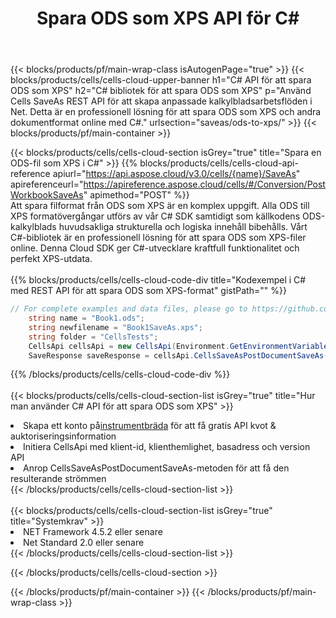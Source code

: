 ﻿---
title:  Spara ODS som XPS API för C#
description:  Använder Aspose.Cells Cloud SDK för C# för att spara ODS-formatfil som XPS-fil.
url: /sv/net/saveas/ods-to-xps/
---
{{< blocks/products/pf/main-wrap-class isAutogenPage="true" >}}
{{< blocks/products/cells/cells-cloud-upper-banner h1="C# API för att spara ODS som XPS" h2="C# bibliotek för att spara ODS som XPS" p="Använd Cells SaveAs REST API för att skapa anpassade kalkylbladsarbetsflöden i Net. Detta är en professionell lösning för att spara ODS som XPS och andra dokumentformat online med C#." urlsection="saveas/ods-to-xps/" >}}
{{< blocks/products/pf/main-container >}}

{{< blocks/products/cells/cells-cloud-section isGrey="true" title="Spara en ODS-fil som XPS i C#" >}}
{{% blocks/products/cells/cells-cloud-api-reference apiurl="https://api.aspose.cloud/v3.0/cells/{name}/SaveAs" apireferenceurl="https://apireference.aspose.cloud/cells/#/Conversion/PostWorkbookSaveAs" apimethod="POST" %}}
<br/>
Att spara filformat från ODS som XPS är en komplex uppgift. Alla ODS till XPS formatövergångar utförs av vår C# SDK samtidigt som källkodens ODS-kalkylblads huvudsakliga strukturella och logiska innehåll bibehålls. Vårt C#-bibliotek är en professionell lösning för att spara ODS som XPS-filer online. Denna Cloud SDK ger C#-utvecklare kraftfull funktionalitet och perfekt XPS-utdata.
<br/>
<br/>
{{% blocks/products/cells/cells-cloud-code-div title="Kodexempel i C# med REST API för att spara ODS som XPS-format" gistPath="" %}}
  
```cs
// For complete examples and data files, please go to https://github.com/aspose-cells-cloud/aspose-cells-cloud-dotnet/
    string name = "Book1.ods";
    string newfilename = "Book1SaveAs.xps";
    string folder = "CellsTests";
    CellsApi cellsApi = new CellsApi(Environment.GetEnvironmentVariable("ProductClientId"), Environment.GetEnvironmentVariable("ProductClientSecret"));
    SaveResponse saveResponse = cellsApi.CellsSaveAsPostDocumentSaveAs(name, null, newfilename, null,null,folder);
```
  
{{% /blocks/products/cells/cells-cloud-code-div %}}
<br/>
<br/>
{{< blocks/products/cells/cells-cloud-section-list isGrey="true" title="Hur man använder C# API för att spara ODS som XPS" >}}
<li> Skapa ett konto på<a href="https://dashboard.aspose.cloud/">instrumentbräda</a> för att få gratis API kvot & auktoriseringsinformation</li>
<li>Initiera CellsApi med klient-id, klienthemlighet, basadress och version API</li>
<li>Anrop CellsSaveAsPostDocumentSaveAs-metoden för att få den resulterande strömmen</li>
{{< /blocks/products/cells/cells-cloud-section-list >}}
<br/>
<br/>
{{< blocks/products/cells/cells-cloud-section-list isGrey="true" title="Systemkrav" >}}
<li>NET Framework 4.5.2 eller senare</li>
<li>Net Standard 2.0 eller senare</li>
{{< /blocks/products/cells/cells-cloud-section-list >}}

{{< /blocks/products/cells/cells-cloud-section >}}

{{< /blocks/products/pf/main-container >}}
{{< /blocks/products/pf/main-wrap-class >}}
